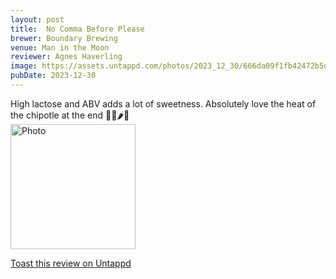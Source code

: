 ```yaml
---
layout: post
title:  No Comma Before Please
brewer: Boundary Brewing
venue: Man in the Moon
reviewer: Agnes Haverling
image: https://assets.untappd.com/photos/2023_12_30/666da09f1fb42472b5d12c1cb9767bc9_200x200.jpg
pubDate: 2023-12-30
---
```


High lactose and ABV adds a lot of sweetness. Absolutely love the heat of the chipotle at the end 🍫🥥🌶️🥃
						  <br />
						  <img height="200" width="200" src="https://assets.untappd.com/photos/2023_12_30/666da09f1fb42472b5d12c1cb9767bc9_200x200.jpg" alt="Photo">         
						
[Toast this review on Untappd](https://untappd.com/user/&#45;Spacebacon&#45;/checkin/1344767289)
